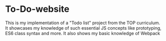 # To-Do-website
This is my implementation of a "Todo list" project from the TOP curriculum. It showcases my knowledge of such essential JS concepts like prototyping, ES6 class syntax and more. It also shows my basic knowledge of Webpack
